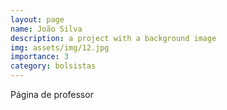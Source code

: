 ```yaml
---
layout: page
name: João Silva
description: a project with a background image
img: assets/img/12.jpg
importance: 3
category: bolsistas
---
```


Página de professor